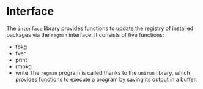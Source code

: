 # Interface
The `interface` library provides functions to update the registry of installed packages via the `regman` interface. It consists of five functions:
- fpkg
- fver
- print
- rmpkg
- write
The `regman` program is called thanks to the `unirun` library, which provides functions to execute a program by saving its output in a buffer.